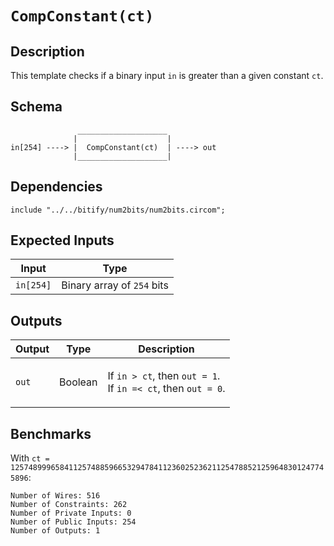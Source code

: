 # `CompConstant(ct)`

## Description

This template checks if a binary input `in` is greater than a given constant `ct`.

## Schema

```
               ____________________     
              |                    |
in[254] ----> |  CompConstant(ct)  | ----> out
              |____________________|     
```

## Dependencies

```
include "../../bitify/num2bits/num2bits.circom";
```

## Expected Inputs

| Input             | Type           |
| -------------     | -------------  | 
| `in[254]`         | Binary array of `254` bits |

## Outputs

| Output        | Type           | Description     |
| ------------- | -------------  | ----------      | 
| `out`         | Boolean        | </p>If `in > ct`, then `out = 1`.<br>If `in =< ct`, then `out = 0`.</p> |

## Benchmarks 

With `ct = 12574899965841125748859665329478411236025236211254788521259648301247745896`:
```
Number of Wires: 516
Number of Constraints: 262
Number of Private Inputs: 0
Number of Public Inputs: 254
Number of Outputs: 1
```

